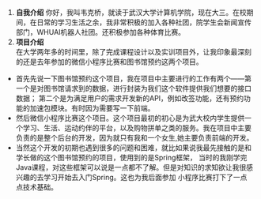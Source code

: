 1. **自我介绍**
你好，我叫韦克桥，就读于武汉大学计算机学院，现在大三。在校期间，在日常的学习生活之余，我非常积极的加入各种社团，院学生会新闻宣传部门，WHUAI机器人社团。还积极参加各种体育比赛。
2. **项目介绍**<br />
在大学两年多的时间里，除了完成课程设计以及实训项目外，让我印象最深刻的还是去年参加的微信小程序比赛和图书馆预约这两个项目。
 - 首先先说一下图书馆预约这个项目，我在项目中主要进行的工作有两个——第一个是对图书馆请求到的数据，进行封装为我们这个软件提供我们想要的接口数据；
 第二个是为满足用户的需求开发新的API，例如改签功能，还有预约功能的加速包模块。有时因为需要写一下前端。
 - 然后微信小程序比赛这个项目。这个项目最初的初心是为武大校内学生提供一个学习、生活、运动约伴的平台，以及购物拼单之类的服务。我在项目中主要负责的是整个后台的开发，因为就只有我和一个女生,她主要负责前端的开发。
 - 当然这个开发的初期也遇到很多的问题和困难，就比如果说我最先接触的是和学长做的这个图书馆预约的项目，使用到的是Spring框架，
 当时的我刚学完Java课程，对这些框架可以说是一点都不了解。但是对知识的求知欲让我很感兴趣的去学习开始去入门Spring。这也为我后面参加
 小程序比赛打下了一点点技术基础。
 
